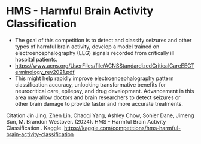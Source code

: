 # HMS - Harmful Brain Activity Classification

- The goal of this competition is to detect and classify seizures and other types of harmful brain activity, develop a model trained on electroencephalography (EEG) signals recorded from critically ill hospital patients.
- https://www.acns.org/UserFiles/file/ACNSStandardizedCriticalCareEEGTerminology_rev2021.pdf
- This might help rapidly improve electroencephalography pattern classification accuracy, unlocking transformative benefits for neurocritical care, epilepsy, and drug development. Advancement in this area may allow doctors and brain researchers to detect seizures or other brain damage to provide faster and more accurate treatments.






Citation
Jin Jing, Zhen Lin, Chaoqi Yang, Ashley Chow, Sohier Dane, Jimeng Sun, M. Brandon Westover. (2024). HMS - Harmful Brain Activity Classification . Kaggle. https://kaggle.com/competitions/hms-harmful-brain-activity-classification
